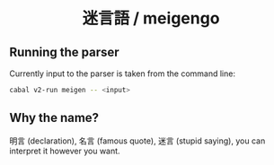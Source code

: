 <div align="center">

# 迷言語 / meigengo

</div>

## Running the parser

Currently input to the parser is taken from the command line:
```sh
cabal v2-run meigen -- <input>
```

## Why the name?

明言 (declaration), 名言 (famous quote), 迷言 (stupid saying), you can interpret it however you want.

